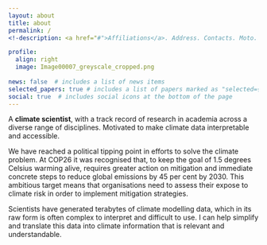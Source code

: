 ```yaml
---
layout: about
title: about
permalink: /
<!-description: <a href="#">Affiliations</a>. Address. Contacts. Moto. Etc.

profile:
  align: right
  image: Image00007_greyscale_cropped.png
  
news: false  # includes a list of news items
selected_papers: true # includes a list of papers marked as "selected={true}"
social: true  # includes social icons at the bottom of the page
---
```


A **climate scientist**, with a track record of research in academia across a diverse range of disciplines. Motivated to make climate data interpretable and accessible. 

We have reached a political tipping point in efforts to solve the climate problem. At COP26 it was recognised that, to keep the goal of 1.5 degrees Celsius warming alive, requires greater action on mitigation and immediate concrete steps to reduce global emissions by 45 per cent by 2030. This ambitious target means that organisations need to assess their expose to climate risk in order to implement mitigation strategies.   

Scientists have generated terabytes of climate modelling data, which in its raw form is often complex to interpret and difficult to use. I can help simplify and translate this data into climate information that is relevant and understandable.  
